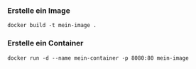 ### **Erstelle ein Image**
```
docker build -t mein-image .
```

### **Erstelle ein Container**
```
docker run -d --name mein-container -p 8080:80 mein-image
```